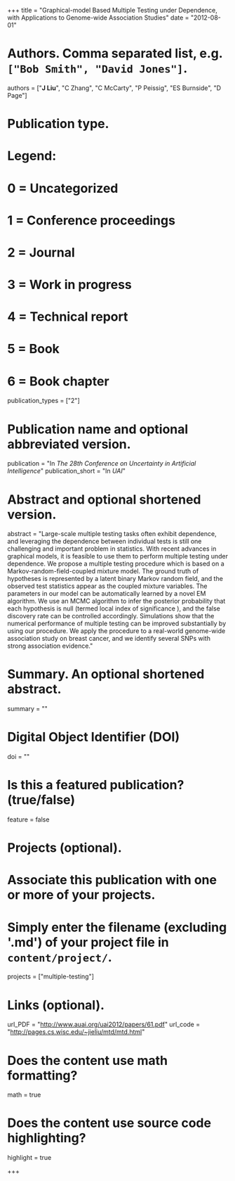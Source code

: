 +++
title = "Graphical-model Based Multiple Testing under Dependence, with Applications to Genome-wide Association Studies"
date = "2012-08-01"

# Authors. Comma separated list, e.g. `["Bob Smith", "David Jones"]`.
authors = ["__J Liu__", "C Zhang", "C McCarty", "P Peissig", "ES Burnside", "D Page"]

# Publication type.
# Legend:
# 0 = Uncategorized
# 1 = Conference proceedings
# 2 = Journal
# 3 = Work in progress
# 4 = Technical report
# 5 = Book
# 6 = Book chapter
publication_types = ["2"]

# Publication name and optional abbreviated version.
publication = "In *The 28th Conference on Uncertainty in Artificial Intelligence*"
publication_short = "In *UAI*"

# Abstract and optional shortened version.
abstract = "Large-scale multiple testing tasks often exhibit dependence, and leveraging the dependence between individual tests is still one challenging and important problem in statistics. With recent advances in graphical models, it is feasible to use them to perform multiple testing under dependence. We propose a multiple testing procedure which is based on a Markov-random-field-coupled mixture model. The ground truth of hypotheses is represented by a latent binary Markov random field, and the observed test statistics appear as the coupled mixture variables. The parameters in our model can be automatically learned by a novel EM algorithm. We use an MCMC algorithm to infer the posterior probability that each hypothesis is null (termed local index of significance ), and the false discovery rate can be controlled accordingly. Simulations show that the numerical performance of multiple testing can be improved substantially by using our procedure. We apply the procedure to a real-world genome-wide association study on breast cancer, and we identify several SNPs with strong association evidence."

# Summary. An optional shortened abstract.
summary = ""

# Digital Object Identifier (DOI)
doi = ""

# Is this a featured publication? (true/false)
feature = false

# Projects (optional).
#   Associate this publication with one or more of your projects.
#   Simply enter the filename (excluding '.md') of your project file in `content/project/`.
projects = ["multiple-testing"]

# Links (optional).
url_PDF = "http://www.auai.org/uai2012/papers/61.pdf"
url_code = "http://pages.cs.wisc.edu/~jieliu/mtd/mtd.html"

# Does the content use math formatting?
math = true

# Does the content use source code highlighting?
highlight = true

+++

